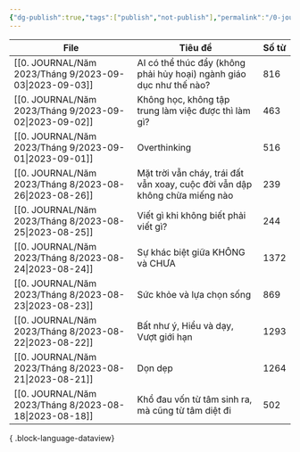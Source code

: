 ```yaml
---
{"dg-publish":true,"tags":["publish","not-publish"],"permalink":"/0-journal/nhat-ky/","dgPassFrontmatter":true}
---
```



| File                                                      | Tiêu đề                                                                     | Số từ |
| --------------------------------------------------------- | --------------------------------------------------------------------------- | ----- |
| [[0. JOURNAL/Năm 2023/Tháng 9/2023-09-03\|2023-09-03]] | AI có thể thúc đẩy (không phải hủy hoại) ngành giáo dục như thế nào?        | 816   |
| [[0. JOURNAL/Năm 2023/Tháng 9/2023-09-02\|2023-09-02]] | Không học, không tập trung làm việc được thì làm gì?                        | 463   |
| [[0. JOURNAL/Năm 2023/Tháng 9/2023-09-01\|2023-09-01]] | Overthinking                                                                | 516   |
| [[0. JOURNAL/Năm 2023/Tháng 8/2023-08-26\|2023-08-26]] | Mặt trời vẫn cháy, trái đất vẫn xoay, cuộc đời vẫn dập không chừa miếng nào | 239   |
| [[0. JOURNAL/Năm 2023/Tháng 8/2023-08-25\|2023-08-25]] | Viết gì khi không biết phải viết gì?                                        | 244   |
| [[0. JOURNAL/Năm 2023/Tháng 8/2023-08-24\|2023-08-24]] | Sự khác biệt giữa KHÔNG và CHƯA                                             | 1372  |
| [[0. JOURNAL/Năm 2023/Tháng 8/2023-08-23\|2023-08-23]] | Sức khỏe và lựa chọn sống                                                   | 869   |
| [[0. JOURNAL/Năm 2023/Tháng 8/2023-08-22\|2023-08-22]] | Bất như ý, Hiểu và dạy, Vượt giới hạn                                       | 1293  |
| [[0. JOURNAL/Năm 2023/Tháng 8/2023-08-21\|2023-08-21]] | Dọn dẹp                                                                     | 1264  |
| [[0. JOURNAL/Năm 2023/Tháng 8/2023-08-18\|2023-08-18]] | Khổ đau vốn từ tâm sinh ra, mà cũng từ tâm diệt đi                          | 502   |

{ .block-language-dataview}